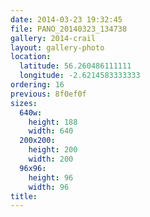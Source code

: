 ```yaml
---
date: 2014-03-23 19:32:45
file: PANO_20140323_134738
gallery: 2014-crail
layout: gallery-photo
location:
  latitude: 56.260486111111
  longitude: -2.6214583333333
ordering: 16
previous: 8f0ef0f
sizes:
  640w:
    height: 188
    width: 640
  200x200:
    height: 200
    width: 200
  96x96:
    height: 96
    width: 96
title: 
---
```

